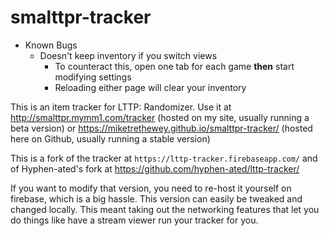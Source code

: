# smalttpr-tracker

* Known Bugs
  * Doesn't keep inventory if you switch views
    * To counteract this, open one tab for each game **then** start modifying settings
    * Reloading either page will clear your inventory

This is an item tracker for LTTP: Randomizer. Use it at http://smalttpr.mymm1.com/tracker (hosted on my site, usually running a beta version) or https://miketrethewey.github.io/smalttpr-tracker/ (hosted here on Github, usually running a stable version)

This is a fork of the tracker at ```https://lttp-tracker.firebaseapp.com/``` and of Hyphen-ated's fork at https://github.com/hyphen-ated/lttp-tracker/

If you want to modify that version, you need to re-host it yourself on firebase, which is a big hassle. This version can easily be tweaked and changed locally. This meant taking out the networking features that let you do things like have a stream viewer run your tracker for you.
